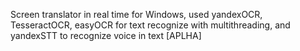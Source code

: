 Screen translator in real time for Windows, used yandexOCR, TesseractOCR, easyOCR for text recognize with multithreading, and yandexSTT to recognize voice in text [APLHA] 
